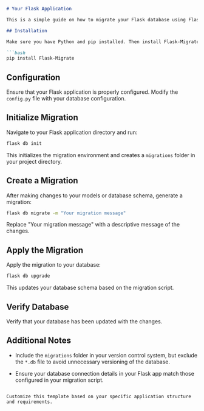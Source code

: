 ```markdown
# Your Flask Application

This is a simple guide on how to migrate your Flask database using Flask-Migrate.

## Installation

Make sure you have Python and pip installed. Then install Flask-Migrate:

```bash
pip install Flask-Migrate
```

## Configuration

Ensure that your Flask application is properly configured. Modify the `config.py` file with your database configuration.

## Initialize Migration

Navigate to your Flask application directory and run:

```bash
flask db init
```

This initializes the migration environment and creates a `migrations` folder in your project directory.

## Create a Migration

After making changes to your models or database schema, generate a migration:

```bash
flask db migrate -m "Your migration message"
```

Replace "Your migration message" with a descriptive message of the changes.

## Apply the Migration

Apply the migration to your database:

```bash
flask db upgrade
```

This updates your database schema based on the migration script.

## Verify Database

Verify that your database has been updated with the changes.

## Additional Notes

- Include the `migrations` folder in your version control system, but exclude the `*.db` file to avoid unnecessary versioning of the database.

- Ensure your database connection details in your Flask app match those configured in your migration script.

```

Customize this template based on your specific application structure and requirements.